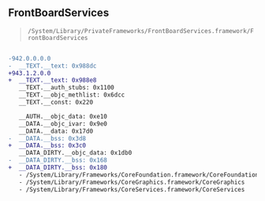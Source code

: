 ## FrontBoardServices

> `/System/Library/PrivateFrameworks/FrontBoardServices.framework/FrontBoardServices`

```diff

-942.0.0.0.0
-  __TEXT.__text: 0x988dc
+943.1.2.0.0
+  __TEXT.__text: 0x988e8
   __TEXT.__auth_stubs: 0x1100
   __TEXT.__objc_methlist: 0x6dcc
   __TEXT.__const: 0x220

   __AUTH.__objc_data: 0xe10
   __DATA.__objc_ivar: 0x9e0
   __DATA.__data: 0x17d0
-  __DATA.__bss: 0x3d8
+  __DATA.__bss: 0x3c0
   __DATA_DIRTY.__objc_data: 0x1db0
-  __DATA_DIRTY.__bss: 0x168
+  __DATA_DIRTY.__bss: 0x180
   - /System/Library/Frameworks/CoreFoundation.framework/CoreFoundation
   - /System/Library/Frameworks/CoreGraphics.framework/CoreGraphics
   - /System/Library/Frameworks/CoreServices.framework/CoreServices

```
